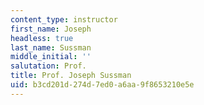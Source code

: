 ```yaml
---
content_type: instructor
first_name: Joseph
headless: true
last_name: Sussman
middle_initial: ''
salutation: Prof.
title: Prof. Joseph Sussman
uid: b3cd201d-274d-7ed0-a6aa-9f8653210e5e
---
```

